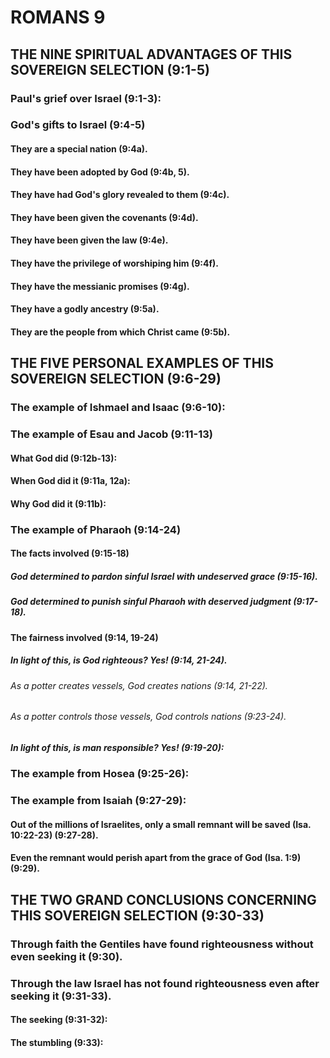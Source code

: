 ---
---
# ROMANS 9
## THE NINE SPIRITUAL ADVANTAGES OF THIS SOVEREIGN SELECTION (9:1-5) 
###  Paul\'s grief over Israel (9:1-3): 
###  God\'s gifts to Israel (9:4-5) 
####  They are a special nation (9:4a). 
####  They have been adopted by God (9:4b, 5). 
####  They have had God\'s glory revealed to them (9:4c). 
####  They have been given the covenants (9:4d). 
####  They have been given the law (9:4e). 
####  They have the privilege of worshiping him (9:4f). 
####  They have the messianic promises (9:4g). 
####  They have a godly ancestry (9:5a). 
####  They are the people from which Christ came (9:5b). 
## THE FIVE PERSONAL EXAMPLES OF THIS SOVEREIGN SELECTION (9:6-29) 
###  The example of Ishmael and Isaac (9:6-10): 
###  The example of Esau and Jacob (9:11-13) 
####  What God did (9:12b-13): 
####  When God did it (9:11a, 12a): 
####  Why God did it (9:11b): 
###  The example of Pharaoh (9:14-24) 
####  The facts involved (9:15-18) 
#####  God determined to pardon sinful Israel with undeserved grace (9:15-16). 
#####  God determined to punish sinful Pharaoh with deserved judgment (9:17-18). 
####  The fairness involved (9:14, 19-24) 
#####  In light of this, is God righteous? Yes! (9:14, 21-24). 
######  As a potter creates vessels, God creates nations (9:14, 21-22). 
######  As a potter controls those vessels, God controls nations (9:23-24). 
#####  In light of this, is man responsible? Yes! (9:19-20): 
###  The example from Hosea (9:25-26): 
###  The example from Isaiah (9:27-29): 
####  Out of the millions of Israelites, only a small remnant will be saved (Isa. 10:22-23) (9:27-28). 
####  Even the remnant would perish apart from the grace of God (Isa. 1:9) (9:29). 
## THE TWO GRAND CONCLUSIONS CONCERNING THIS SOVEREIGN SELECTION (9:30-33) 
###  Through faith the Gentiles have found righteousness without even seeking it (9:30). 
###  Through the law Israel has not found righteousness even after seeking it (9:31-33). 
####  The seeking (9:31-32): 
####  The stumbling (9:33): 

